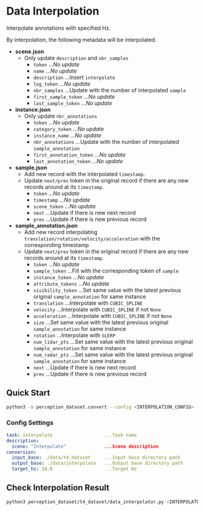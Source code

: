 # Data Interpolation

Interpolate annotations with specified Hz.

By interpolation, the following metadata will be interpolated.

- **scene.json**
  - Only update `description` and `nbr_samples`
    - `token` ..._No update_
    - `name` ..._No update_
    - `description` ...Insert `interpolate`
    - `log_token` ..._No update_
    - `nbr_samples` ...Update with the number of interpolated `sample`
    - `first_sample_token` ..._No update_
    - `last_sample_token` ..._No update_
- **instance.json**
  - Only update `nbr_annotations`
    - `token` ..._No update_
    - `category_token` ..._No update_
    - `instance_name` ..._No update_
    - `nbr_annotations` ...Update with the number of interpolated `sample_annotation`
    - `first_annotation_token` ..._No update_
    - `last_annotation_token` ..._No update_
- **sample.json**
  - Add new record with the interpolated `timestamp`.
  - Update `next/prev` token in the original record if there are any new records around at its `timestamp`.
    - `token` ..._No update_
    - `timestamp` ..._No update_
    - `scene_token` ..._No update_
    - `next` ...Update if there is new next record
    - `prev` ...Update if there is new previous record
- **sample_annotation.json**
  - Add new record interpolating `translation/rotation/velocity/acceleration` with the corresponding timestamp
  - Update `next/prev` token in the original record if there are any new records around at its `timestamp`.
    - `token` ..._No update_
    - `sample_token` ...Fill with the corresponding token of `sample`
    - `instance_token` ..._No update_
    - `attribute_tokens` ..._No update_
    - `visibility_token` ...Set same value with the latest previous original `sample_annotation` for same instance
    - `translation` ...Interpolate with `CUBIC_SPLINE`
    - `velocity` ...Interpolate with `CUBIC_SPLINE` if not `None`
    - `acceleration` ...Interpolate with `CUBIC_SPLINE` if not `None`
    - `size` ...Set same value with the latest previous original `sample_annotation` for same instance
    - `rotation` ...Interpolate with `SLERP`
    - `num_lidar_pts` ...Set same value with the latest previous original `sample_annotation` for same instance
    - `num_radar_pts` ...Set same value with the latest previous original `sample_annotation` for same instance
    - `next` ...Update if there is new next record
    - `prev` ...Update if there is new previous record

## Quick Start

```bash
python3 -m perception_dataset.convert --config <INTERPOLATION_CONFIG>
```

### Config Settings

```yaml
task: interpolate                   ...Task name
description:
  scene: "Interpolate"              ...Scene description
conversion:
  input_base: ./data/t4_dataset     ...Input base directory path
  output_base: ./data/interpolate   ...Output base directory path
  target_hz: 10.0                   ...Target Hz
```

## Check Interpolation Result

```bash
python3 perception_dataset/t4_dataset/data_interpolator.py <INTERPOLATED_DATA_BASE>
```
